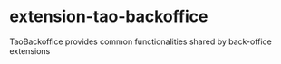 # extension-tao-backoffice
TaoBackoffice provides common functionalities shared by back-office extensions
